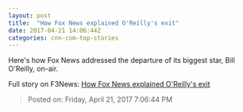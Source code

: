```yaml
---
layout: post
title:  "How Fox News explained O'Reilly's exit"
date: 2017-04-21 14:06:44Z
categories: cnn-com-top-stories
---
```


Here's how Fox News addressed the departure of its biggest star, Bill O'Reilly, on-air.


Full story on F3News: [How Fox News explained O'Reilly's exit](http://www.f3nws.com/n/zbBNKC)

> Posted on: Friday, April 21, 2017 7:06:44 PM
